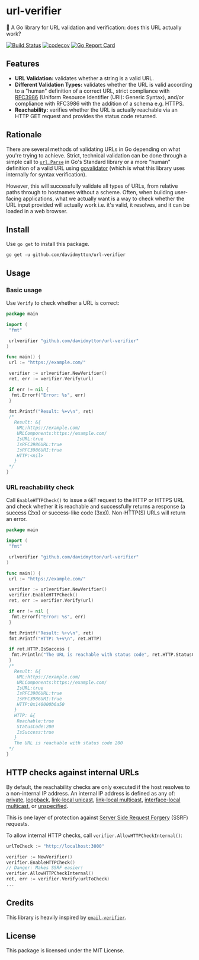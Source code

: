 # url-verifier

🔗 A Go library for URL validation and verification: does this URL actually
work?

[![Build Status](https://github.com/davidmytton/url-verifier/actions/workflows/go.yml/badge.svg)](https://github.com/davidmytton/url-verifier/actions)
[![codecov](https://codecov.io/gh/davidmytton/url-verifier/branch/main/graph/badge.svg?token=HXSXEHU79J)](https://codecov.io/gh/davidmytton/url-verifier)
[![Go Report Card](https://goreportcard.com/badge/github.com/davidmytton/url-verifier)](https://goreportcard.com/report/github.com/davidmytton/url-verifier)

## Features

- **URL Validation:** validates whether a string is a valid URL.
- **Different Validation Types:** validates whether the URL is valid according
  to a "human" definition of a correct URL, strict compliance with
  [RFC3986](https://www.rfc-editor.org/rfc/rfc3986) (Uniform Resource Identifier
  (URI): Generic Syntax), and/or compliance with RFC3986 with the addition of a
  schema e.g. HTTPS.
- **Reachability:** verifies whether the URL is actually reachable via an HTTP
  GET request and provides the status code returned.

## Rationale

There are several methods of validating URLs in Go depending on what you're
trying to achieve. Strict, technical validation can be done through a simple
call to [`url.Parse`](https://pkg.go.dev/net/url#Parse) in Go's Standard library
or a more "human" definition of a valid URL using
[govalidator](https://github.com/asaskevich/govalidator) (which is what this
library uses internally for syntax verification).

However, this will successfully validate all types of URLs, from relative paths
through to hostnames without a scheme. Often, when building user-facing
applications, what we actually want is a way to check whether the URL input
provided will actually work i.e. it's valid, it resolves, and it can be loaded
in a web browser.

## Install

Use `go get` to install this package.

```shell
go get -u github.com/davidmytton/url-verifier
```

## Usage

### Basic usage

Use `Verify` to check whether a URL is correct:

```go
package main

import (
 "fmt"

 urlverifier "github.com/davidmytton/url-verifier"
)

func main() {
 url := "https://example.com/"

 verifier := urlverifier.NewVerifier()
 ret, err := verifier.Verify(url)

 if err != nil {
  fmt.Errorf("Error: %s", err)
 }

 fmt.Printf("Result: %+v\n", ret)
 /*
   Result: &{
    URL:https://example.com/
    URLComponents:https://example.com/
    IsURL:true
    IsRFC3986URL:true
    IsRFC3986URI:true
    HTTP:<nil>
   }
 */
}

```

### URL reachability check

Call `EnableHTTPCheck()` to issue a `GET` request to the HTTP or HTTPS URL and
check whether it is reachable and successfully returns a response (a success
(2xx) or success-like code (3xx)). Non-HTTP(S) URLs will return an error.

```go
package main

import (
 "fmt"

 urlverifier "github.com/davidmytton/url-verifier"
)

func main() {
 url := "https://example.com/"

 verifier := urlverifier.NewVerifier()
 verifier.EnableHTTPCheck()
 ret, err := verifier.Verify(url)

 if err != nil {
  fmt.Errorf("Error: %s", err)
 }

 fmt.Printf("Result: %+v\n", ret)
 fmt.Printf("HTTP: %+v\n", ret.HTTP)

 if ret.HTTP.IsSuccess {
  fmt.Println("The URL is reachable with status code", ret.HTTP.StatusCode)
 }
 /*
   Result: &{
    URL:https://example.com/
    URLComponents:https://example.com/
    IsURL:true
    IsRFC3986URL:true
    IsRFC3986URI:true
    HTTP:0x140000b6a50
   }
   HTTP: &{
    Reachable:true
    StatusCode:200
    IsSuccess:true
   }
   The URL is reachable with status code 200
 */
}
```

## HTTP checks against internal URLs

By default, the reachability checks are only executed if the host resolves to a
non-internal IP address. An internal IP address is defined as any of:
[private](https://pkg.go.dev/net#IP.IsPrivate),
[loopback](https://pkg.go.dev/net#IP.IsLoopback), [link-local
unicast](https://pkg.go.dev/net#IP.IsLinkLocalUnicast), [link-local
multicast](https://pkg.go.dev/net#IP.IsLinkLocalMulticast), [interface-local
multicast](https://pkg.go.dev/net#IP.IsInterfaceLocalMulticast), or
[unspecified](https://pkg.go.dev/net#IP.IsUnspecified).

This is one layer of protection against [Server Side Request
Forgery](https://cheatsheetseries.owasp.org/cheatsheets/Server_Side_Request_Forgery_Prevention_Cheat_Sheet.html#application-layer_1)
(SSRF) requests.

To allow internal HTTP checks, call `verifier.AllowHTTPCheckInternal()`:

```go
urlToCheck := "http://localhost:3000"

verifier := NewVerifier()
verifier.EnableHTTPCheck()
// Danger: Makes SSRF easier!
verifier.AllowHTTPCheckInternal()
ret, err := verifier.Verify(urlToCheck)
...
```

## Credits

This library is heavily inspired by
[`email-verifier`](https://github.com/AfterShip/email-verifier).

## License

This package is licensed under the MIT License.
